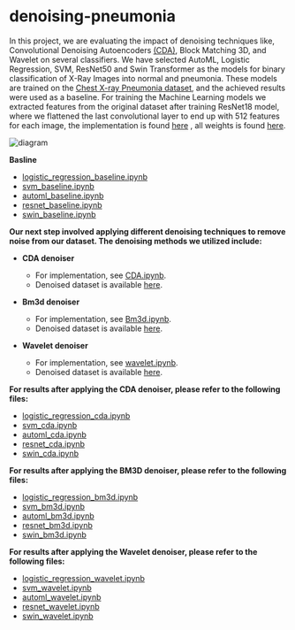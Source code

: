 # denoising-pneumonia
In this project, we are evaluating the impact of denoising techniques like, Convolutional Denoising Autoencoders [(CDA)](https://github.com/adam-mah/Medical-Image-Denoising), Block Matching 3D, and Wavelet on several classifiers. We have selected AutoML, Logistic Regression, SVM, ResNet50 and Swin Transformer as the models for binary classification of X-Ray Images into normal and pneumonia. These models are trained on the [Chest X-ray Pneumonia dataset](https://www.kaggle.com/datasets/paultimothymooney/chest-xray-pneumonia), and the achieved results were used as a baseline. For training the Machine Learning models we extracted features from the original dataset after training ResNet18 model, where we flattened the last convolutional layer to end up with 512 features for each image, the implementation is found [here](Feature_Extraction) , all weights is found [here](https://mbzuaiac-my.sharepoint.com/:f:/g/personal/dawlat_akaila_mbzuai_ac_ae/EoFn_5c7Ib1Gnk5mxSn9OdcBnt0CDnBhEZqwjnNE3oeIig?e=nhiOuB).

![diagram](https://github.com/dawlattt/denoising-pneumonia/assets/150269995/dcb62888-6cf1-4629-889d-2cff54cfe786)


**Basline**
  - [logistic_regression_baseline.ipynb](Logistic_Regression/logistic_regression_baseline.ipynb)
  - [svm_baseline.ipynb](SVM/svm_baseline.ipynb)
  - [automl_baseline.ipynb](AutoML/automl_baseline.ipynb)
  - [resnet_baseline.ipynb](ResNet50/resnet_baseline.ipynb)
  - [swin_baseline.ipynb](Swin/swin_baseline.ipynb)




**Our next step involved applying different denoising techniques to remove noise from our dataset. The denoising methods we utilized include:**

- **CDA denoiser**
  - For implementation, see [CDA.ipynb](Denoisers/CDA.ipynb).
  - Denoised dataset is available [here](https://mbzuaiac-my.sharepoint.com/:f:/g/personal/dawlat_akaila_mbzuai_ac_ae/EleswHYsodxNhBVfQknlTTYBSUVkyrrd8ihPkiCFn3emHA?e=1IZ9M4).

- **Bm3d denoiser**
  - For implementation, see [Bm3d.ipynb](Denoisers/Bm3d.ipynb).
  - Denoised dataset is available [here](https://mbzuaiac-my.sharepoint.com/:f:/g/personal/dawlat_akaila_mbzuai_ac_ae/Es4l41z5vtFKqJ86bEeuFdYBtU2CRlrGcUMYlgf--V4gyQ?e=ypPiE4).

- **Wavelet denoiser**
  - For implementation, see [wavelet.ipynb](Denoisers/wavelet.ipynb).
  - Denoised dataset is available [here](https://mbzuaiac-my.sharepoint.com/:f:/g/personal/dawlat_akaila_mbzuai_ac_ae/EoD-W5BEoEBHodObX0HsTq4BNF83OriRgVpEUrjcqAzg3Q?e=fl6y1j).



**For results after applying the CDA denoiser, please refer to the following files:**
  - [logistic_regression_cda.ipynb](Logistic_Regression/logistic_regression_cda.ipynb)
  - [svm_cda.ipynb](SVM/svm_cda.ipynb)
  - [automl_cda.ipynb](AutoML/automl_cda.ipynb)
  - [resnet_cda.ipynb](ResNet50/resnet_cda.ipynb)
  - [swin_cda.ipynb](Swin/swin_cda.ipynb)

**For results after applying the BM3D denoiser, please refer to the following files:**
  - [logistic_regression_bm3d.ipynb](Logistic_Regression/logistic_regression_bm3d.ipynb)
  - [svm_bm3d.ipynb](SVM/svm_bm3d.ipynb)
  - [automl_bm3d.ipynb](AutoML/automl_bm3d.ipynb)
  - [resnet_bm3d.ipynb](ResNet50/resnet_bm3d.ipynb)
  - [swin_bm3d.ipynb](Swin/swin_bm3d.ipynb)

**For results after applying the Wavelet denoiser, please refer to the following files:**
  - [logistic_regression_wavelet.ipynb](Logistic_Regression/logistic_regression_wavelet.ipynb)
  - [svm_wavelet.ipynb](SVM/svm_wavelet.ipynb)
  - [automl_wavelet.ipynb](AutoML/automl_wavelet.ipynb)
  - [resnet_wavelet.ipynb](ResNet50/resnet_wavelet.ipynb)
  - [swin_wavelet.ipynb](Swin/swin_wavelet.ipynb)
  

